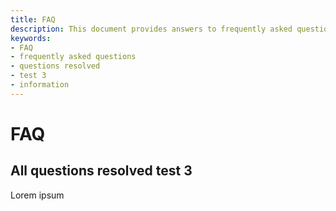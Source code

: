 ```yaml
---
title: FAQ
description: This document provides answers to frequently asked questions, specifically addressing the topic of "All questions resolved test 3."
keywords:
- FAQ
- frequently asked questions
- questions resolved
- test 3
- information
---
```


# FAQ

## All questions resolved test 3

Lorem ipsum
